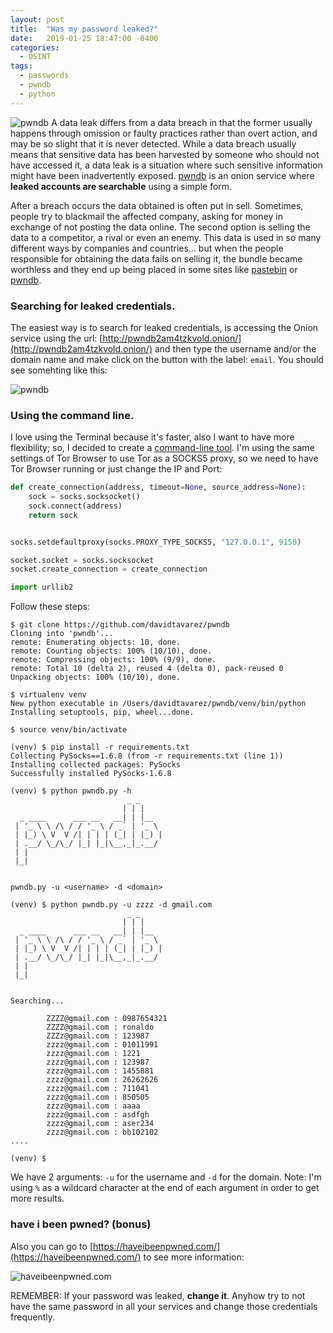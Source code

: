 ```yaml
---
layout: post
title:  "Was my password leaked?"
date:   2019-01-25 18:47:00 -0400
categories:
  - OSINT
tags:
  - passwords
  - pwndb
  - python
---
```


![pwndb](https://raw.githubusercontent.com/davidtavarez/davidtavarez.github.io/master/_images/posts/pwndb_py_screenshot.png)
A data leak differs from a data breach in that the former usually happens through omission or faulty practices rather than overt action, and may be so slight that it is never detected. While a data breach usually means that sensitive data has been harvested by someone who should not have accessed it, a data leak is a situation where such sensitive information might have been inadvertently exposed. [pwndb](http://pwndb2am4tzkvold.onion/) is an onion service where **leaked accounts are searchable** using a simple form.

After a breach occurs the data obtained is often put in sell. Sometimes, people try to blackmail the affected company, asking for money in exchange of not posting the data online. The second option is selling the data to a competitor, a rival or even an enemy. This data is used in so many different ways by companies and countries... but when the people responsible for obtaining the data fails on selling it, the bundle became worthless and they end up being placed in some sites like [pastebin](https://pastebin.com/) or [pwndb](http://pwndb2am4tzkvold.onion/).

### Searching for leaked credentials.

The easiest way is to search for leaked credentials, is accessing the Onion service using the url: [http://pwndb2am4tzkvold.onion/](http://pwndb2am4tzkvold.onion/) and then type the username and/or the domain name and make click on the button with the label: `email`. You should see somehting like this:

![pwndb](https://raw.githubusercontent.com/davidtavarez/davidtavarez.github.io/master/_images/posts/pwndb_onion_screenshot.png)

### Using the command line.

I love using the Terminal because it's faster, also I want to have more flexibility; so, I decided to create a [command-line tool](https://github.com/davidtavarez/pwndb). I'm using the same settings of Tor Browser to use Tor as a SOCKS5 proxy, so we need to have Tor Browser running or just change the IP and Port:

```python
def create_connection(address, timeout=None, source_address=None):
    sock = socks.socksocket()
    sock.connect(address)
    return sock


socks.setdefaultproxy(socks.PROXY_TYPE_SOCKS5, "127.0.0.1", 9150)

socket.socket = socks.socksocket
socket.create_connection = create_connection

import urllib2
```

Follow these steps:

```
$ git clone https://github.com/davidtavarez/pwndb
Cloning into 'pwndb'...
remote: Enumerating objects: 10, done.
remote: Counting objects: 100% (10/10), done.
remote: Compressing objects: 100% (9/9), done.
remote: Total 10 (delta 2), reused 4 (delta 0), pack-reused 0
Unpacking objects: 100% (10/10), done.

$ virtualenv venv
New python executable in /Users/davidtavarez/pwndb/venv/bin/python
Installing setuptools, pip, wheel...done.

$ source venv/bin/activate

(venv) $ pip install -r requirements.txt
Collecting PySocks==1.6.8 (from -r requirements.txt (line 1))
Installing collected packages: PySocks
Successfully installed PySocks-1.6.8

(venv) $ python pwndb.py -h
                          _ _
                         | | |
  _ ____      ___ __   __| | |__
 | '_ \ \ /\ / / '_ \ / _` | '_ \
 | |_) \ V  V /| | | | (_| | |_) |
 | .__/ \_/\_/ |_| |_|\__,_|_.__/
 | |
 |_|


pwndb.py -u <username> -d <domain>

(venv) $ python pwndb.py -u zzzz -d gmail.com 
                          _ _
                         | | |
  _ ____      ___ __   __| | |__
 | '_ \ \ /\ / / '_ \ / _` | '_ \
 | |_) \ V  V /| | | | (_| | |_) |
 | .__/ \_/\_/ |_| |_|\__,_|_.__/
 | |
 |_|


Searching...

        ZZZZ@gmail.com : 0987654321
        ZZZZ@gmail.com : ronaldo
        ZZZz@gmail.com : 123987
        zzzz@gmail.com : 01011991
        zzzz@gmail.com : 1221
        zzzz@gmail.com : 123987
        zzzz@gmail.com : 1455881
        zzzz@gmail.com : 26262626
        zzzz@gmail.com : 711041
        zzzz@gmail.com : 850505
        zzzz@gmail.com : aaaa
        zzzz@gmail.com : asdfgh
        zzzz@gmail.com : aser234
        zzzz@gmail.com : bb102102
....

(venv) $
```

We have 2 arguments: `-u` for the username and `-d` for the domain. Note: I'm using `%` as a wildcard character at the end of each argument in order to get more results.

### have i been pwned? (bonus)

Also you can go to [https://haveibeenpwned.com/](https://haveibeenpwned.com/) to see more information:

![haveibeenpwned.com](https://raw.githubusercontent.com/davidtavarez/davidtavarez.github.io/master/_images/posts/haveibeenpwned_screenshot.png)

REMEMBER: If your password was leaked, **change it**. Anyhow try to not have the same password in all your services and change those credentials frequently.
